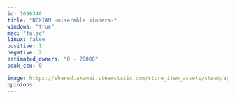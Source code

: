 ```yaml
---
id: 1096340
title: "NOXIAM -miserable sinners-"
windows: "true"
mac: "false"
linux: false
positive: 1
negative: 2
estimated_owners: "0 - 20000"
peak_ccu: 0

image: https://shared.akamai.steamstatic.com/store_item_assets/steam/apps/1096340/header.jpg?t=1581578833
opinions:
---
```

